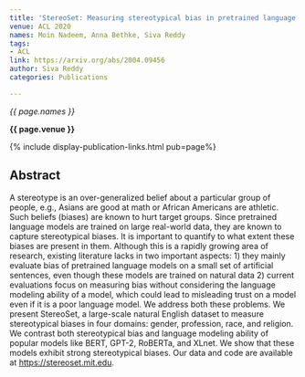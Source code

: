 ```yaml
---
title: 'StereoSet: Measuring stereotypical bias in pretrained language models'
venue: ACL 2020
names: Moin Nadeem, Anna Bethke, Siva Reddy
tags:
- ACL
link: https://arxiv.org/abs/2004.09456
author: Siva Reddy
categories: Publications

---
```


*{{ page.names }}*

**{{ page.venue }}**

{% include display-publication-links.html pub=page%}

## Abstract

A stereotype is an over-generalized belief about a particular group of people, e.g., Asians are good at math or African Americans are athletic. Such beliefs (biases) are known to hurt target groups. Since pretrained language models are trained on large real-world data, they are known to capture stereotypical biases. It is important to quantify to what extent these biases are present in them. Although this is a rapidly growing area of research, existing literature lacks in two important aspects: 1) they mainly evaluate bias of pretrained language models on a small set of artificial sentences, even though these models are trained on natural data 2) current evaluations focus on measuring bias without considering the language modeling ability of a model, which could lead to misleading trust on a model even if it is a poor language model. We address both these problems. We present StereoSet, a large-scale natural English dataset to measure stereotypical biases in four domains: gender, profession, race, and religion. We contrast both stereotypical bias and language modeling ability of popular models like BERT, GPT-2, RoBERTa, and XLnet. We show that these models exhibit strong stereotypical biases. Our data and code are available at https://stereoset.mit.edu.